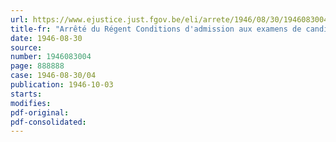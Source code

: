 ```yaml
---
url: https://www.ejustice.just.fgov.be/eli/arrete/1946/08/30/1946083004/justel
title-fr: "Arrêté du Régent Conditions d'admission aux examens de candidat en sciences commerciales. - Suppression de l'examen de maturité"
date: 1946-08-30
source:
number: 1946083004
page: 888888
case: 1946-08-30/04
publication: 1946-10-03
starts:
modifies:
pdf-original:
pdf-consolidated:
---
```


